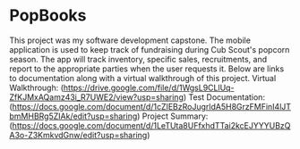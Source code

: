# PopBooks
This project was my software development capstone. The mobile application is used to keep track of fundraising during Cub Scout's popcorn season. The app will track inventory, specific sales, recruitments, and report to the appropriate parties when the user requests it.
Below are links to documentation along with a virtual walkthrough of this project.
Virtual Walkthrough:
(https://drive.google.com/file/d/1WgsL9CLlUq-ZfKJMxAQamz43i_R7UWE2/view?usp=sharing)
Test Documentation:
(https://docs.google.com/document/d/1cZIEBzRoJugrldA5H8GrzFMFinI4lJTbmMHBRg5ZIAk/edit?usp=sharing)
Project Summary:
(https://docs.google.com/document/d/1LeTUta8UFfxhdTTai2kcEJYYYUBzQA3o-Z3KmkvdGnw/edit?usp=sharing)
